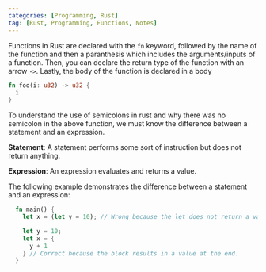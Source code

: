 ```yaml
---
categories: [Programming, Rust]
tag: [Rust, Programming, Functions, Notes]
---
```


Functions in Rust are declared with the `fn` keyword, followed by the name of the function and then a paranthesis which includes the arguments/inputs of a function. Then, you can declare the return type of the function with an arrow `->`. Lastly, the body of the function is declared in a body


```rust
fn foo(i: u32) -> u32 {
  i
}
```
To understand the use of semicolons in rust and why there was no semicolon in the above function, we must know the difference between a statement and an expression.

**Statement**: A statement performs some sort of instruction but does not return anything.

**Expression**: An expression evaluates and returns a value.

The following example demonstrates the difference between a statement and an expression:

```rust
  fn main() {
    let x = (let y = 10); // Wrong because the let does not return a value, and is a statement.

    let y = 10;
    let x = {
      y + 1
    } // Correct because the block results in a value at the end.
  }
```
